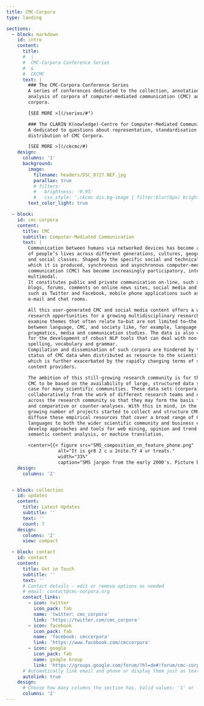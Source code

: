 ```yaml
---
title: CMC-Corpora
type: landing

sections:
  - block: markdown
    id: intro
    content:
      title:
      #  |
      #  CMC-Corpora Conference Series  
      #  &  
      #  CKCMC  
      text: |
        ### The CMC-Corpora Conference Series
        A series of conferences dedicated to the collection, annotation, processing, and
        analysis of corpora of computer-mediated communication (CMC) and social media
        corpora.

        [SEE MORE >](/series/#")

        ### The CLARIN K(nowledge)-Centre for Computer-Mediated Communication and Social Media Corpora (CKCMC)
        A dedicated to questions about representation, standardisation and
        distribution of CMC Corpora.

        [SEE MORE >](/ckcmc/#)
    design:
      columns: '1'
      background:
        image: 
          filename: headers/DSC_0727.NEF.jpg
          parallax: true
          # filters:
          #   brightness: '0.95'
          #   css_style: '.ckcmc div.bg-image { filter:blur(6px) brightness(0.95) opacity(0.25); }'
        text_color_light: true

  - block: 
    id: cmc-corpora
    content:
      title: CMC
      subtitle: Computer-Mediated Communication
      text: |
        Communication between humans via networked devices has become an everyday part
        of people’s lives across different generations, cultures, geographical areas,
        and social classes. Shaped by the specific social and technical context in
        which it is produced, synchronous and asynchronous computer-mediated
        communication (CMC) has become increasingly participatory, interactive, and
        multimodal. 
        It constitutes public and private communication on-line, such as posts on
        blogs, forums, comments on online news sites, social media and networking sites
        such as Twitter and Facebook, mobile phone applications such as WhatsApp,
        e-mail and chat rooms. 

        All this user-generated CMC and social media content offers a wide range of
        research opportunities for a growing multidisciplinary research community to
        examine themes that often relate to—but are not limited to—the interaction
        between language, CMC, and society like, for example, language variation,
        pragmatics, media and communication studies. The data is also very important
        for the development of robust NLP tools that can deal with non-standard
        spelling, vocabulary and grammar. 
        Compilation and dissemination of such corpora are hindered by the unclear legal
        status of CMC data when distributed as resource to the scientific community,
        which is further exacerbated by the rapidly changing terms of service by
        content providers.

        The ambition of this still-growing research community is for the research into
        CMC to be based on the availability of large, structured data sets, as is the
        case for many scientific communities. These data sets (corpora) are often built
        collaboratively from the work of different research teams and disseminated
        across the research community so that they may form the basis for new analyses
        and comparative or counter-analyses. With this in mind, in the mid-2000s, a
        growing number of projects started to collect and structure CMC corpora and
        diffuse these empirical resources that cover a broad range of CMC genres and
        languages to both the wider scientific community and business enterprises that
        develop approaches and tools for web mining, opinion and trend detection,
        semantic content analysis, or machine translation.

        <center>{{< figure src="SMS_composition_on_feature_phone.png" 
                   alt="It is gr8 2 c u 2nite.TY 4 ur treats." 
                   width="33%" 
                   caption="SMS jargon from the early 2000's. Picture by Miss Puzzle, [CC BY-SA 4.0](https://creativecommons.org/licenses/by-sa/4.0), via [Wikimedia Commons](https://commons.wikimedia.org/wiki/File:SMS_composition_on_feature_phone.png)" >}}</center>
    design:
      columns: '2'


  - block: collection
    id: updates
    content:
      title: Latest Updates
      subtitle: ''
      text: ''
      count: 7
    design:
      columns: '2'
      view: compact

  - block: contact
    id: contact
    content:
      title: Get in Touch
      subtitle: ''
      text: ''
      # Contact details - edit or remove options as needed
      # email: contact@cmc-corpora.org
      contact_links:
        - icon: twitter
          icon_pack: fab
          name: 'twitter: cmc_corpora'
          link: 'https://twitter.com/cmc_corpora'
        - icon: facebook
          icon_pack: fab
          name: 'facebook: cmccorpora'
          link: 'https://www.facebook.com/cmccorpora'
        - icon: google
          icon_pack: fab
          name: google Group
          link: 'https://groups.google.com/forum/?hl=de#!forum/cmc-corpora'
      # Automatically link email and phone or display them just as text?
      autolink: true
    design:
      # Choose how many columns the section has. Valid values: '1' or '2'.
      columns: '2'
---
```

